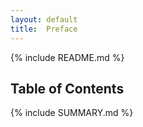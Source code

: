 ```yaml
---
layout: default
title:  Preface
---
```

{% include README.md %}

<h2>Table of Contents</h2>

{% include SUMMARY.md %}

